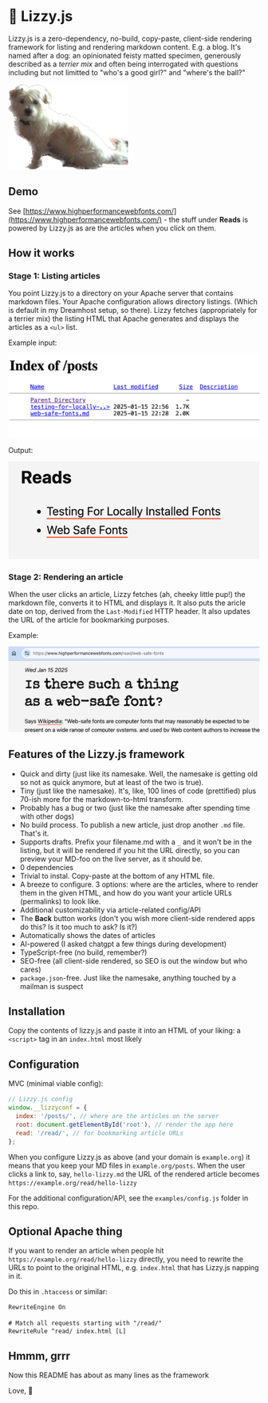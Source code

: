 # 🐶 Lizzy.js 

Lizzy.js is a zero-dependency, no-build, copy-paste, client-side rendering framework for listing and rendering markdown content. E.g. a blog. It's named after a dog: an opinionated feisty matted specimen, generously described as a _terrier mix_ and often being interrogated with questions including but not limitted to "who's a good girl?" and "where's the ball?"

![Lizzy](./images-for-the-readme/lizzy.png)

## Demo

See [https://www.highperformancewebfonts.com/](https://www.highperformancewebfonts.com/) - the stuff under **Reads** is powered by Lizzy.js as are the articles when you click on them.

## How it works

### Stage 1: Listing articles 

You point Lizzy.js to a directory on your Apache server that contains markdown files. Your Apache configuration allows directory listings. (Which is default in my Dreamhost setup, so there). Lizzy fetches (appropriately for a terrier mix) the listing HTML that Apache generates and displays the articles as a `<ul>` list.

Example input:

![Apache listing](./images-for-the-readme/apache.png)

Output:

![HTML listing](./images-for-the-readme/listing.png)

### Stage 2: Rendering an article

When the user clicks an article, Lizzy fetches (ah, cheeky little pup!) the markdown file, converts it to HTML and displays it. It also puts the aricle date on top, derived from the `Last-Modified` HTTP header. It also updates the URL of the article for bookmarking purposes.

Example:

![Article](./images-for-the-readme/art.png)


## Features of the Lizzy.js framework

* Quick and dirty (just like its namesake. Well, the namesake is getting old so not as quick anymore, but at least of the two is true).
* Tiny (just like the namesake). It's, like, 100 lines of code (prettified) plus 70-ish more for the markdown-to-html transform.
* Probably has a bug or two (just like the namesake after spending time with other dogs)
* No build process. To publish a new article, just drop another `.md` file. That's it.
* Supports drafts. Prefix your filename.md with a `_` and it won't be in the listing, but it will be rendered if you hit the URL directly, so you can preview your MD-foo on the live server, as it should be.
* 0 dependencies
* Trivial to instal. Copy-paste at the bottom of any HTML file.
* A breeze to configure. 3 options: where are the articles, where to render them in the given HTML, and how do you want your article URLs (permalinks) to look like.
* Additional customizability via article-related config/API
* The **Back** button works (don't you wish more client-side rendered apps do this? Is it too much to ask? Is it?)
* Automatically shows the dates of articles
* AI-powered (I asked chatgpt a few things during development)
* TypeScript-free (no build, remember?)
* SEO-free (all client-side rendered, so SEO is out the window but who cares)
* `package.json`-free. Just like the namesake, anything touched by a mailman is suspect

## Installation

Copy the contents of lizzy.js and paste it into an HTML of your liking: a `<script>` tag in an `index.html` most likely

## Configuration

MVC (minimal viable config):

```js
// Lizzy.js config
window.__lizzyconf = {
  index: '/posts/', // where are the articles on the server
  root: document.getElementById('root'), // render the app here
  read: '/read/', // for bookmarking article URLs
};
```

When you configure Lizzy.js as above (and your domain is `example.org`) it means that you keep your MD files in `example.org/posts`. When the user clicks a link to, say, `hello-lizzy.md` the URL of the rendered article becomes `https://example.org/read/hello-lizzy`


For the additional configuration/API, see the `examples/config.js` folder in this repo.

## Optional Apache thing

If you want to render an article when people hit `https://example.org/read/hello-lizzy` directly, you need to rewrite the URLs to point to the original HTML, e.g. `index.html` that has Lizzy.js napping in it.

Do this in `.htaccess` or similar:

```
RewriteEngine On

# Match all requests starting with "/read/"
RewriteRule ^read/ index.html [L]
```

## Hmmm, grrr

Now this README has about as many lines as the framework

Love,
🐶
